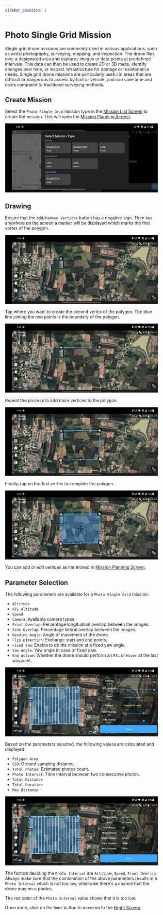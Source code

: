 ```yaml
---
sidebar_position: 1
---
```


# Photo Single Grid Mission

Single grid drone missions are commonly used in various applications, such as aerial photography, surveying, mapping,
and inspection. The drone flies over a designated area and captures images or data points at predefined intervals. This
data can then be used to create 2D or 3D maps, identify changes over time, or inspect infrastructure for damage or
maintenance needs. Single grid drone missions are particularly useful in areas that are difficult or dangerous to access
by foot or vehicle, and can save time and costs compared to traditional surveying methods.

## Create Mission

Select the `Photo Single Grid` mission type in the [Mission List Screen](/launchpad/overview/mission-list-screen.md) to
create the mission. This will open the [Mission Planning Screen](/launchpad/overview/mission-planning-screen.md).

![Create](./img/photo-single-grid-create.jpg)

## Drawing

Ensure that the `Add/Remove Vertices` button has a negative sign. Then tap anywhere on the screen a marker will be
displayed which marks the first vertex of the polygon.

![Polygon 1](./img/photo-single-grid-polygon-1.jpg)

Tap where you want to create the second vertex of the polygon. The blue line joining the two points is the boundary of
the polygon.

![Polygon 2](./img/photo-single-grid-polygon-2.jpg)

Repeat the process to add more vertices to the polygon.

![Polygon 3](./img/photo-single-grid-polygon-3.jpg)

Finally, tap on the first vertex to complete the polygon.

![Polygon 4](./img/photo-single-grid-polygon-4.jpg)

You can add or edit vertices as mentioned in [Mission Planning Screen](/launchpad/overview/mission-planning-screen.md).

## Parameter Selection

The following parameters are available for a `Photo Single Grid` mission:

- `Altitude`
- `RTL Altitude`
- `Speed`
- `Camera`: Available camera types.
- `Front Overlap`: Percentage longitudinal overlap between the images.
- `Side Overlap`: Percentage lateral overlap between the images.
- `Heading Angle`: Angle of movement of the drone.
- `Flip Direction`: Exchange start and end points.
- `Fixed Yaw`: Enable to do the mission at a fixed yaw angle.
- `Yaw Angle`: Yaw angle in case of fixed yaw.
- `End Action`: Whether the drone should perform an `RTL` or `Hover` at the last waypoint.

![Parameters](./img/photo-single-grid-params.jpg)

Based on the parameters selected, the following values are calculated and displayed:

- `Polygon Area`
- `GSD`: Ground sampling distance.
- `Total Photos`: Estimated photos count.
- `Photo Interval`: Time interval between two consecutive photos.
- `Total Distance`
- `Total Duration`
- `Max Distance`

![Data](./img/photo-single-grid-data.jpg)

The factors deciding the `Photo Interval` are `Altitude`, `Speed`, `Front Overlap`. Always make sure that the
combination of the above parameters results in a `Photo Interval` which is not too low, otherwise there's a chance that
the drone may miss photos.

The red color of the `Photo Interval` value shows that it is too low.

Once done, click on the `Done` button to move on to the [Flight Screen](/launchpad/overview/flight-screen.md).
